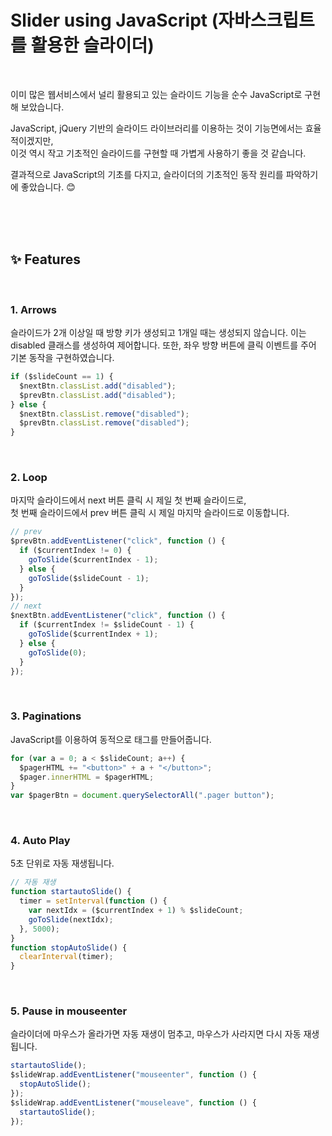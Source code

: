 # Slider using JavaScript (자바스크립트를 활용한 슬라이더)<a name="TOP"></a>

<br>

이미 많은 웹서비스에서 널리 활용되고 있는 슬라이드 기능을 순수 JavaScript로 구현해 보았습니다.

JavaScript, jQuery 기반의 슬라이드 라이브러리를 이용하는 것이 기능면에서는 효율적이겠지만,  
이것 역시 작고 기초적인 슬라이드를 구현할 때 가볍게 사용하기 좋을 것 같습니다.

결과적으로 JavaScript의 기초를 다지고, 슬라이더의 기초적인 동작 원리를 파악하기에 좋았습니다. 😊

<br>
<br>
<br>

## ✨ Features

<br>

### 1. Arrows

슬라이드가 2개 이상일 때 방향 키가 생성되고 1개일 때는 생성되지 않습니다. 이는 disabled 클래스를 생성하여 제어합니다.
또한, 좌우 방향 버튼에 클릭 이벤트를 주어 기본 동작을 구현하였습니다.

```javascript
if ($slideCount == 1) {
  $nextBtn.classList.add("disabled");
  $prevBtn.classList.add("disabled");
} else {
  $nextBtn.classList.remove("disabled");
  $prevBtn.classList.remove("disabled");
}
```

<br>

### 2. Loop

마지막 슬라이드에서 next 버튼 클릭 시 제일 첫 번째 슬라이드로,  
첫 번째 슬라이드에서 prev 버튼 클릭 시 제일 마지막 슬라이드로 이동합니다.

```javascript
// prev
$prevBtn.addEventListener("click", function () {
  if ($currentIndex != 0) {
    goToSlide($currentIndex - 1);
  } else {
    goToSlide($slideCount - 1);
  }
});
// next
$nextBtn.addEventListener("click", function () {
  if ($currentIndex != $slideCount - 1) {
    goToSlide($currentIndex + 1);
  } else {
    goToSlide(0);
  }
});
```

<br>

### 3. Paginations

JavaScript를 이용하여 동적으로 태그를 만들어줍니다.

```javascript
for (var a = 0; a < $slideCount; a++) {
  $pagerHTML += "<button>" + a + "</button>";
  $pager.innerHTML = $pagerHTML;
}
var $pagerBtn = document.querySelectorAll(".pager button");
```

<br>

### 4. Auto Play

5초 단위로 자동 재생됩니다.

```javascript
// 자동 재생
function startautoSlide() {
  timer = setInterval(function () {
    var nextIdx = ($currentIndex + 1) % $slideCount;
    goToSlide(nextIdx);
  }, 5000);
}
function stopAutoSlide() {
  clearInterval(timer);
}
```

<br>

### 5. Pause in mouseenter

슬라이더에 마우스가 올라가면 자동 재생이 멈추고, 마우스가 사라지면 다시 자동 재생됩니다.

```javascript
startautoSlide();
$slideWrap.addEventListener("mouseenter", function () {
  stopAutoSlide();
});
$slideWrap.addEventListener("mouseleave", function () {
  startautoSlide();
});
```

<br>
